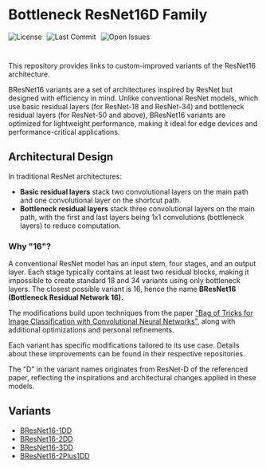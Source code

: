 # Bottleneck ResNet16D Family  

<div style="display: flex; gap: 10px; flex-wrap: wrap; margin-bottom: 10px;">  
    <img src="https://img.shields.io/github/license/AliKHaliliT/BResNet16D-Family" alt="License">  
    <img src="https://img.shields.io/github/last-commit/AliKHaliliT/BResNet16D-Family" alt="Last Commit">  
    <img src="https://img.shields.io/github/issues/AliKHaliliT/BResNet16D-Family" alt="Open Issues">  
</div>  
<br/>

This repository provides links to custom-improved variants of the ResNet16 architecture. 

BResNet16 variants are a set of architectures inspired by ResNet but designed with efficiency in mind. Unlike conventional ResNet models, which use basic residual layers (for ResNet-18 and ResNet-34) and bottleneck residual layers (for ResNet-50 and above), BResNet16 variants are optimized for lightweight performance, making it ideal for edge devices and performance-critical applications.

## Architectural Design
In traditional ResNet architectures:
- **Basic residual layers** stack two convolutional layers on the main path and one convolutional layer on the shortcut path.
- **Bottleneck residual layers** stack three convolutional layers on the main path, with the first and last layers being 1x1 convolutions (bottleneck layers) to reduce computation.

### Why "16"?
A conventional ResNet model has an input stem, four stages, and an output layer. Each stage typically contains at least two residual blocks, making it impossible to create standard 18 and 34 variants using only bottleneck layers. The closest possible variant is 16, hence the name **BResNet16 (Bottleneck Residual Network 16).**

The modifications build upon techniques from the paper ["Bag of Tricks for Image Classification with Convolutional Neural Networks"](https://arxiv.org/abs/1812.01187), along with additional optimizations and personal refinements.  

Each variant has specific modifications tailored to its use case. Details about these improvements can be found in their respective repositories.  

The "D" in the variant names originates from ResNet-D of the referenced paper, reflecting the inspirations and architectural changes applied in these models.  

## Variants  
- [BResNet16-1DD](https://github.com/AliKHaliliT/BResNet16-1DD)  
- [BResNet16-2DD](https://github.com/AliKHaliliT/BResNet16-2DD)  
- [BResNet16-3DD](https://github.com/AliKHaliliT/BResNet16-3DD)  
- [BResNet16-2Plus1DD](https://github.com/AliKHaliliT/BResnet16-2Plus1DD)